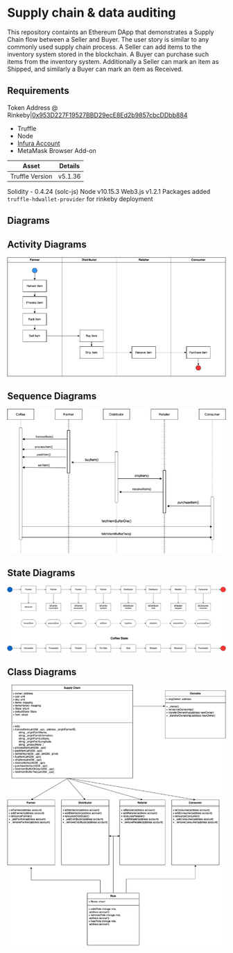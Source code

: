 # Supply chain & data auditing

This repository containts an Ethereum DApp that demonstrates a Supply Chain flow between a Seller and Buyer. The user story is similar to any commonly used supply chain process. A Seller can add items to the inventory system stored in the blockchain. A Buyer can purchase such items from the inventory system. Additionally a Seller can mark an item as Shipped, and similarly a Buyer can mark an item as Received.

## Requirements

Token Address @ Rinkeby|[0x953D227F19527BBD29ecE8Ed2b9857cbcDDbb884](https://rinkeby.etherscan.io/address/0x953D227F19527BBD29ecE8Ed2b9857cbcDDbb884)

* Truffle
* Node
* [Infura Account](https://infura.io/)
* MetaMask Browser Add-on

Asset|Details
---|---
Truffle Version|v5.1.36
Solidity - 0.4.24 (solc-js)
Node v10.15.3
Web3.js v1.2.1
Packages added `truffle-hdwallet-provider` for rinkeby deployment

## Diagrams

## Activity Diagrams

![activity](graphs/Activity.png)

## Sequence Diagrams

![sequence](graphs/Sequence.png)

## State Diagrams

![state](graphs/State.png)

## Class Diagrams

![class](graphs/Class.png)
